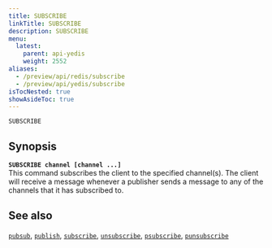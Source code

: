 ```yaml
---
title: SUBSCRIBE
linkTitle: SUBSCRIBE
description: SUBSCRIBE
menu:
  latest:
    parent: api-yedis
    weight: 2552
aliases:
  - /preview/api/redis/subscribe
  - /preview/api/yedis/subscribe
isTocNested: true
showAsideToc: true
---
```

`SUBSCRIBE`

## Synopsis

<b>`SUBSCRIBE channel [channel ...]`</b><br>
This command subscribes the client to the specified channel(s). The client will receive a message whenever a
publisher sends a message to any of the channels that it has subscribed to.

## See also

[`pubsub`](../pubsub/),
[`publish`](../publish/),
[`subscribe`](../subscribe/),
[`unsubscribe`](../unsubscribe/),
[`psubscribe`](../psubscribe/),
[`punsubscribe`](../punsubscribe/)

